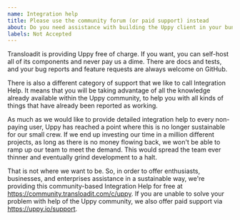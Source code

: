 ```yaml
---
name: Integration help
title: Please use the community forum (or paid support) instead
about: Do you need assistance with building the Uppy client in your bundler, or running Companion on your own preferred server platform?
labels: Not Accepted
---
```


Transloadit is providing Uppy free of charge. If you want, you can self-host all of its components and never pay us a dime. There are docs and tests, and your bug reports and feature requests are always welcome on GitHub. 

There is also a different category of support that we like to call Integration Help. It means that you will be taking advantage of all the knowledge already available within the Uppy community, to help you with all kinds of things that have already been reported as working.

As much as we would like to provide detailed integration help to every non-paying user, Uppy has reached a point where this is no longer sustainable for our small crew. If we end up investing our time in a million different projects, as long as there is no money flowing back, we won't be able to ramp up our team to meet the demand. This would spread the team ever thinner and eventually grind development to a halt.

That is not where we want to be. So, in order to offer enthusiasts, businesses, and enterprises assistance in a sustainable way, we're providing this community-based Integration Help for free at <https://community.transloadit.com/c/uppy>. If you are unable to solve your problem with help of the Uppy community, we also offer paid support via <https://uppy.io/support>.
